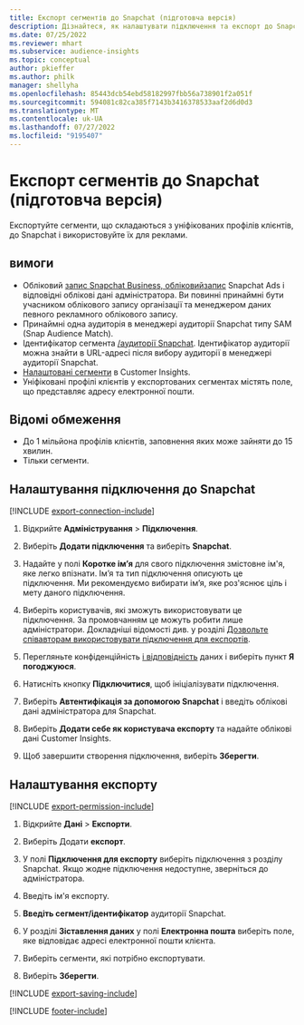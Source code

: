 ```yaml
---
title: Експорт сегментів до Snapchat (підготовча версія)
description: Дізнайтеся, як налаштувати підключення та експорт до Snapchat.
ms.date: 07/25/2022
ms.reviewer: mhart
ms.subservice: audience-insights
ms.topic: conceptual
author: pkieffer
ms.author: philk
manager: shellyha
ms.openlocfilehash: 85443dcb54ebd58182997fbb56a738901f2a051f
ms.sourcegitcommit: 594081c82ca385f7143b3416378533aaf2d6d0d3
ms.translationtype: MT
ms.contentlocale: uk-UA
ms.lasthandoff: 07/27/2022
ms.locfileid: "9195407"
---
```

# <a name="export-segments-to-snapchat-preview"></a>Експорт сегментів до Snapchat (підготовча версія)

Експортуйте сегменти, що складаються з уніфікованих профілів клієнтів, до Snapchat і використовуйте їх для реклами.

## <a name="prerequisites"></a>вимоги

- Обліковий [запис Snapchat Business, обліковий](https://business.snapchat.com/)[запис](https://ads.snapchat.com/) Snapchat Ads і відповідні облікові дані адміністратора. Ви повинні принаймні бути учасником облікового запису організації та менеджером даних певного рекламного облікового запису.
- Принаймні одна аудиторія в менеджері аудиторії Snapchat типу SAM (Snap Audience Match).
- Ідентифікатор сегмента [/аудиторії Snapchat](https://businesshelp.snapchat.com/s/article/custom-audiences). Ідентифікатор аудиторії можна знайти в URL-адресі після вибору аудиторії в менеджері аудиторії Snapchat.
- [Налаштовані сегменти](segments.md) в Customer Insights.
- Уніфіковані профілі клієнтів у експортованих сегментах містять поле, що представляє адресу електронної пошти.

## <a name="known-limitations"></a>Відомі обмеження

- До 1 мільйона профілів клієнтів, заповнення яких може зайняти до 15 хвилин.
- Тільки сегменти.

## <a name="set-up-connection-to-snapchat"></a>Налаштування підключення до Snapchat

[!INCLUDE [export-connection-include](includes/export-connection-admn.md)]

1. Відкрийте **Адміністрування** > **Підключення**.

1. Виберіть **Додати підключення** та виберіть **Snapchat**.

1. Надайте у полі **Коротке ім’я** для свого підключення змістовне ім'я, яке легко впізнати. Ім’я та тип підключення описують це підключення. Ми рекомендуємо вибирати ім’я, яке роз'яснює ціль і мету даного підключення.

1. Виберіть користувачів, які зможуть використовувати це підключення. За промовчанням це можуть робити лише адміністратори. Докладніші відомості див. у розділі [Дозвольте співавторам використовувати підключення для експортів](connections.md#allow-contributors-to-use-a-connection-for-exports).

1. Перегляньте конфіденційність [і відповідність](connections.md#data-privacy-and-compliance) даних і виберіть пункт **Я погоджуюся**.

1. Натисніть кнопку **Підключитися**, щоб ініціалізувати підключення.

1. Виберіть **Автентифікація за допомогою Snapchat** і введіть облікові дані адміністратора для Snapchat.

1. Виберіть **Додати себе як користувача експорту** та надайте облікові дані Customer Insights.

1. Щоб завершити створення підключення, виберіть **Зберегти**.

## <a name="configure-an-export"></a>Налаштування експорту

[!INCLUDE [export-permission-include](includes/export-permission.md)]

1. Відкрийте **Дані** > **Експорти**.

1. Виберіть Додати **експорт**.

1. У полі **Підключення для експорту** виберіть підключення з розділу Snapchat. Якщо жодне підключення недоступне, зверніться до адміністратора.

1. Введіть ім'я експорту.

1. **Введіть сегмент/ідентифікатор** аудиторії Snapchat.

1. У розділі **Зіставлення даних** у полі **Електронна пошта** виберіть поле, яке відповідає адресі електронної пошти клієнта.

1. Виберіть сегменти, які потрібно експортувати.

1. Виберіть **Зберегти**.

[!INCLUDE [export-saving-include](includes/export-saving.md)]

[!INCLUDE [footer-include](includes/footer-banner.md)]
